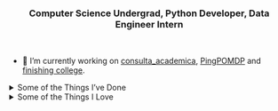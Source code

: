 <h3 align="center">Computer Science Undergrad, Python Developer, Data Engineer Intern </h3>

<br>

- 🔭 I’m currently working on [consulta_academica][consulta_academica], [PingPOMDP][ping_pomdp] and [finishing college][curriculum].
<!-- - 🌱 I’m currently learning Rust -->

<!-- 
- I'm a data enthusiast, [almost computer scientist][curriculum], [undergrad researcher][research].
- I use Fedora btw (I may or may not have an alias to restart pipewire...)
- You're very welcome to reach out!  -->

<details> <summary> Some of the Things I’ve Done </summary>

- [AcaDem][academ]: **python** and **SQL** script to extract and process my college's students data.
- [Undergrad research][research]: on **Data Science** theoretical and practical foundations.
- [Introds][introds]: Introduction to Data Science **summer course** I've organized and taught at my college following [R for data science][r4ds].
- [Timetabling][timetabling]: group project for the **Software Testing** class where I've designed the archtecture using **FastAPI**, implemented the models and controllers, as well as the **unit tests** and the github actions **workflows** for testing.    
- [case-basedosdados][basedados]: **dataviz** case to explore **BigQuery** and **basedosdados**'s **API**.
- [ChitChat][chitchat]: created a protocol and three architectures to implement a simple chat and learn about Sockets, RPC, P2P, networks and distributed systems.
- [dlox][dlox]: my following of the awesome [Crafting Interpreters][crafting_interpreters] to learn more about **compilers**.
- The classics: implemented some of the **classical algorithms** and **data structures** such as [quicksort][quicksort], [huffman code][huffman], [hashing][hashing] and [simulated annealing][sim_annealing] for the TSP. 
- Solved some fun exercisms to learn [Elixir][elixir_exercism] and [Rust][rust_exercism].
- Wrote ["Introdução à Linguagem Julia"][julia] a short introductory book on Julia Language.
- Built and documented a [CRUD][niex] to an imaginary supermarket with **ruby on rails**, **docker** and **postgres** to learn the basics of webdev.
- Created a simple [calculator][calculator] and a [Tic Tac Toe][tictactoe] using React to gain a better understanding of JavaScript and functional programming within the context of building interactive web applications.  
</details>


<details><summary> Some of the Things I Love </summary>
  
  - <details><summary> "Outstanding communication" </summary>
  
    - "Outstanding communication" is the term I use to describe exceptional communicative pieces, as the name suggests. 
    - It can be any type of medium, any type of message, anything that catches my attention for its efficiency and functionality of communication.
    - <details><summary> I have a <a href="https://youtube.com/playlist?list=PLOyYWXM6fk1aPdjrU-C4ZG-UgF0RDf5ES"> youtube playlist </a> to collect such pieces, take a look at some of them! </summary>  

      - [The Kernel Trick in Support Vector Machine](https://youtu.be/Q7vT0--5VII)
      - [EP000: Operation Aurora | HACKING GOOGLE](https://youtu.be/przDcQe6n5o)
      - [The Riemann Hypothesis, Explained](https://youtu.be/zlm1aajH6gY)
      - [Evo-Devo (Despacito Biology Parody) | A Capella Science](https://youtu.be/ydqReeTV_vk)
      - [The Amazing Math behind Colors!](https://youtu.be/gnUYoQ1pwes)
      - [The Trick That Solves Rubik’s Cubes and Breaks Ciphers](https://youtu.be/wL3uWO-KLUE)
      - [Quantum Electrodynamics and Feynman Diagrams](https://youtu.be/X-FEU4mQWtE)
      - [Trigonometry Concepts - Don't Memorize! Visualize!](https://youtu.be/mhd9FXYdf4s)
      - [Building a Computer Controlled Loom](https://youtu.be/Czun6yVpzp0)
      - [The Statistics of Microwave Popcorn](https://youtu.be/oeyW9x7r2Xw)
      </details>

      <!-- - <details><summary> There are other mediums! </summary>
      
        - [Byrne's Euclid](https://www.c82.net/euclid/)!!! </details>    -->
    </details>

  - <details><summary> Consciousness </summary>

    - Awareness 
    - Problems of consciousness, philosophy of mind,
    - Qualia!

    </details> 

  - <details><summary> Art & Design </summary>

    - Art being human expression, and design being to leverage human expression to functionality 
    - I'm crazy about functionality, usefulness, goal driven. 
    - To put beauty and elegance on top of that is PARADISE 
    </details> 

  - <details><summary> Recursion </summary>

    - <details><summary> Recursion </summary>
    
      - <details><summary> Recursion </summary>
        
        - <details><summary> Recursion </summary>
        
          - <details><summary> Recursion </summary>

            - <details><summary> Recursion </summary>
            
              - <details><summary> Recursion </summary></details>
               
              </details>
            
            </details>
    
          </details>
    
        </details>
    
      </details>
  
    </details>


  - <details><summary> Exploring </summary>

    - Learning, teaching, building and testing 
    - Experimenting, striving for clarity and truth 
    - Just trying to make things work
    - Systematizing 
    </details>
  - <details><summary> Kindness </summary>

    - Cooperation 
    - Helping people
    - Non zero-sum games
    - Really trying to grasp others worldviews 
    </details>
  - <details><summary> Toggles </summary>

    - Well ¯\\_(ツ)_/¯
    </details>
  - <details><summary> Knots </summary>

    To quote the [ultimate authority on the subject][abok] (emphasis added):

    > To me the simple act of tying a knot is **an adventure in unlimited space**. A bit of string affords a dimensional latitude that is **unique among the entities**.
    > 

    > For an uncomplicated strand is a palpable object that, for all practical purposes, possesses one dimension only. If we move a single strand in a plane, interlacing it at will, actual **objects of beauty and of utility can result** in what is practically two dimensions; and if we choose to direct our strand out of this one plane, another dimension is added which provides opportunity for **an excursion that is limited only by the scope of our own imagery and the length of the ropemaker’s coil**.
    > 
    🪢
    </details>
</details>

[consulta_academica]: https://github.com/danibritods/consulta_academica
[ping_pomdp]: https://github.com/danibritods/ping_pomdp
[curriculum]: my_curriculum_2023-1.pdf
[research]: https://github.com/dbs-97/ds_fundamentals_research
[academ]: https://github.com/dbs-97/demanda_academica
[introds]: https://github.com/dbs-97/introds
[r4ds]: https://r4ds.hadley.nz/
[timetabling]: https://github.com/jvfd3/UENF-timetabling
[basedados]: https://github.com/dbs-97/case-basedosdados
[chitchat]: https://github.com/dbs-97/sistdist#daniel-brito
[dlox]: https://github.com/dbs-97/dlox
[crafting_interpreters]: https://craftinginterpreters.com/ 
[quicksort]: https://github.com/dbs-97/DataStructures2/blob/main/sorting_algorithms.py 
[huffman]: https://github.com/dbs-97/Estrutura_Dados/blob/main/LE3/LE3.ipynb
[sim_annealing]: https://github.com/dbs-97/heuristics/blob/main/heuristics_a2.ipynb
[hashing]: https://github.com/dbs-97/DataStructures2/blob/main/am2.ipynb
[elixir_exercism]: https://github.com/dbs-97/exercism_elixir
[rust_exercism]: https://github.com/danibritods/rust_exercisms
[julia]: https://github.com/danibritods/julia_book/blob/master/DBS-Julia.pdf
[niex]: https://github.com/dbs-97/niex
[calculator]: https://github.com/dbs-97/calculator
[tictactoe]: https://github.com/dbs-97/tictactoe

[out_comm]: https://youtube.com/playlist?list=PLOyYWXM6fk1aPdjrU-C4ZG-UgF0RDf5ES 
[abok]: https://www.goodreads.com/en/book/show/816629.The_Ashley_Book_of_Knots

<!--
**dbs-97/dbs-97** is a ✨ _special_ ✨ repository because its `README.md` (this file) appears on your GitHub profile.

Here are some ideas to get you started:

- 👯 I’m looking to collaborate on ...
- 🤔 I’m looking for help with ...
- 💬 Ask me about ...
- 📫 How to reach me: ...
- 😄 Pronouns: ...
- ⚡ Fun fact: ...
-->
